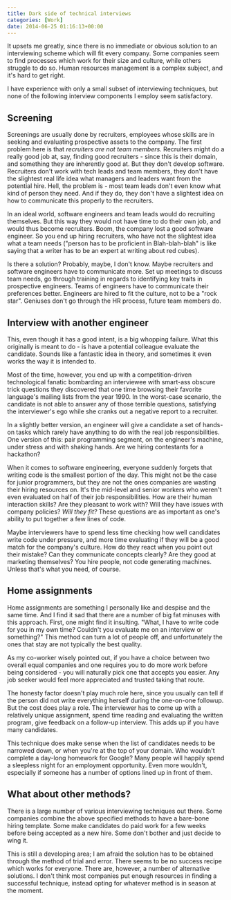 ```yaml
---
title: Dark side of technical interviews
categories: [Work]
date: 2014-06-25 01:16:13+00:00
---
```


It upsets me greatly, since there is no immediate or obvious solution to an
interviewing scheme which will fit every company. Some companies seem to find
processes which work for their size and culture, while others struggle to do
so. Human resources management is a complex subject, and it's hard to get
right.

I have experience with only a small subset of interviewing techniques, but none
of the following interview components I employ seem satisfactory.

## Screening

Screenings are usually done by recruiters, employees whose skills are in
seeking and evaluating prospective assets to the company. The first problem
here is that _recruiters are not team members_. Recruiters might do a really
good job at, say, finding good recruiters - since this is their domain, and
something they are inherently good at. But they don't develop software.
Recruiters don't work with tech leads and team members, they don't have the
slightest real life idea what managers and leaders want from the potential
hire. Hell, the problem is - most team leads don't even know what kind of
person they need. And if they do, they don't have a slightest idea on how to
communicate this properly to the recruiters.

In an ideal world, software engineers and team leads would do recruiting
themselves. But this way they would not have time to do their own job, and
would thus become recruiters. Boom, the company lost a good software engineer.
So you end up hiring recruiters, who have not the slightest idea what a team
needs ("person has to be proficient in Blah-blah-blah" is like saying that a
writer has to be an expert at writing about red cubes).

Is there a solution? Probably, maybe, I don't know. Maybe recruiters and
software engineers have to communicate more. Set up meetings to discuss team
needs, go through training in regards to identifying key traits in prospective
engineers. Teams of engineers have to communicate their preferences better.
Engineers are hired to fit the culture, not to be a "rock star". Geniuses don't
go through the HR process, future team members do.

## Interview with another engineer

This, even though it has a good intent, is a big whopping failure. What this
originally is meant to do - is have a potential colleague evaluate the
candidate. Sounds like a fantastic idea in theory, and sometimes it even works
the way it is intended to.

Most of the time, however, you end up with a competition-driven technological
fanatic bombarding an interviewee with smart-ass obscure trick questions they
discovered that one time browsing their favorite language's mailing lists from
the year 1990. In the worst-case scenario, the candidate is not able to answer
any of those terrible questions, satisfying the interviewer's ego while she
cranks out a negative report to a recruiter.

In a slightly better version, an engineer will give a candidate a set of
hands-on tasks which rarely have anything to do with the real job
responsibilities. One version of this: pair programming segment, on the
engineer's machine, under stress and with shaking hands. Are we hiring
contestants for a hackathon?

When it comes to software engineering, everyone suddenly forgets that writing
code is the smallest portion of the day. This might not be the case for junior
programmers, but they are not the ones companies are wasting their hiring
resources on. It's the mid-level and senior workers who weren't even evaluated
on half of their job responsibilities. How are their human interaction skills?
Are they pleasant to work with? Will they have issues with company policies?
_Will they fit?_ These questions are as important as one's ability to put
together a few lines of code.

Maybe interviewers have to spend less time checking how well candidates write
code under pressure, and more time evaluating if they will be a good match for
the company's culture. How do they react when you point out their mistake? Can
they communicate concepts clearly? Are they good at marketing themselves? You
hire people, not code generating machines. Unless that's what you need, of
course.

## Home assignments

Home assignments are something I personally like and despise and the same time.
And I find it sad that there are a number of big fat minuses with this
approach. First, one might find it insulting. "What, I have to write code for
you in my own time? Couldn't you evaluate me on an interview or something?"
This method can turn a lot of people off, and unfortunately the ones that stay
are not typically the best quality.

As my co-worker wisely pointed out, if you have a choice between two overall
equal companies and one requires you to do more work before being considered -
you will naturally pick one that accepts you easier. Any job seeker would feel
more appreciated and trusted taking that route.

The honesty factor doesn't play much role here, since you usually can tell if
the person did not write everything herself during the one-on-one followup. But
the cost does play a role. The interviewer has to come up with a relatively
unique assignment, spend time reading and evaluating the written program, give
feedback on a follow-up interview. This adds up if you have many candidates.

This technique does make sense when the list of candidates needs to be narrowed
down, or when you're at the top of your domain. Who wouldn't complete a
day-long homework for Google? Many people will happily spend a sleepless night
for an employment opportunity. Even more wouldn't, especially if someone has a
number of options lined up in front of them.

## What about other methods?

There is a large number of various interviewing techniques out there. Some
companies combine the above specified methods to have a bare-bone hiring
template. Some make candidates do paid work for a few weeks before being
accepted as a new hire. Some don't bother and just decide to wing it.

This is still a developing area; I am afraid the solution has to be obtained
through the method of trial and error. There seems to be no success recipe
which works for everyone. There are, however, a number of alternative
solutions. I don't think most companies put enough resources in finding a
successful technique, instead opting for whatever method is in season at the
moment.
